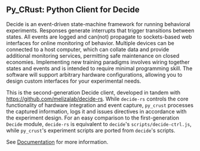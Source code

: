 ## Py_CRust: Python Client for Decide

Decide is an event-driven state-machine framework for running behavioral experiments. Responses generate interrupts that trigger transitions between states. All events are logged and can(not) propagate to sockets-based web interfaces for online monitoring of behavior. Multiple devices can be connected to a host computer, which can collate data and provide additional monitoring services, permitting safe maintenance on closed economies. Implementing new training paradigms involves wiring together states and events and is intended to require minimal programming skill. The software will support arbitrary hardware configurations, allowing you to design custom interfaces for your experimental needs.

This is the second-generation Decide client, developed in tandem with https://github.com/melizalab/decide-rs. While `decide-rs` controls the core functionality of hardware integration and event capture, `py_crust` processes the captured information, logs it and issues directives in accordance with the experiment design. For an easy comparison to the first-generation `Decide` module, `decide-rs` is equivalent to `decide`'s `scripts/decide-ctrl.js`, while `py_crust`'s experiment scripts are ported from `decide`'s scripts.

See [Documentation](docs/decide.md) for more information.
